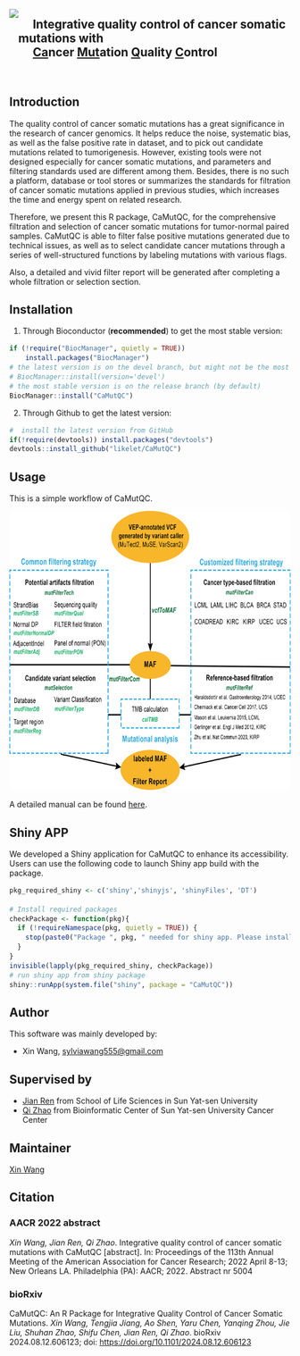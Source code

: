<img src="https://github.com/likelet/CaMutQC/blob/WX/vignettes/CaMutQC_logo.png" align="left" height="120" /></a>


## &emsp; Integrative quality control of cancer somatic mutations with  <br />&emsp; [Ca]()ncer [Mut]()ation [Q]()uality [C]()ontrol

<br />

## Introduction

The quality control of cancer somatic mutations has a great significance in the research of cancer genomics. It helps reduce the noise, systematic bias, as well as the false positive rate in dataset, and to pick out candidate mutations related to tumorigenesis. However, existing tools were not designed especially for cancer somatic mutations, and parameters and filtering standards used are different among them. Besides, there is no such a platform, database or tool stores or summarizes the standards for filtration of cancer somatic mutations applied in previous studies, which increases the time and energy spent on related research.  

Therefore, we present this R package, CaMutQC, for the comprehensive filtration and selection of cancer somatic mutations for tumor-normal paired samples. CaMutQC is able to filter false positive mutations generated due to technical issues, as well as to select candidate cancer mutations through a series of well-structured functions by labeling mutations with various flags.

Also, a detailed and vivid filter report will be generated after completing a whole filtration or selection section.

## Installation
1. Through Bioconductor (**recommended**) to get the most stable version:
```R
if (!require("BiocManager", quietly = TRUE))
    install.packages("BiocManager")
# the latest version is on the devel branch, but might not be the most stable version
# BiocManager::install(version='devel')
# the most stable version is on the release branch (by default)
BiocManager::install("CaMutQC")
```

2. Through Github to get the latest version: 
```R
#  install the latest version from GitHub
if(!require(devtools)) install.packages("devtools")
devtools::install_github("likelet/CaMutQC")
```

## Usage
This is a simple workflow of CaMutQC.   
<div  align="left">   

<img src="https://github.com/likelet/CaMutQC/blob/WX/vignettes/CaMutQC-workflow.png" height="500" width="700" alt = "CaMutQC framework"/>

</div>

A detailed manual can be found [here](https://seqworld.com/CaMutQC/).

## Shiny APP
We developed a Shiny application for CaMutQC to enhance its accessibility. Users can use the following code to launch Shiny app build with the package.
```R
pkg_required_shiny <- c('shiny','shinyjs', 'shinyFiles', 'DT')

# Install required packages
checkPackage <- function(pkg){
  if (!requireNamespace(pkg, quietly = TRUE)) {
    stop(paste0("Package ", pkg, " needed for shiny app. Please install it."), call. = FALSE)
  }
}
invisible(lapply(pkg_required_shiny, checkPackage))
# run shiny app from shiny package
shiny::runApp(system.file("shiny", package = "CaMutQC"))
```

## Author

This software was mainly developed by:

* Xin Wang, sylviawang555@gmail.com

## Supervised by 

* [Jian Ren](renjian@sysucc.org.cn) from School of Life Sciences in Sun Yat-sen University 
* [Qi Zhao](zhaoqi@sysucc.org.cn) from Bioinformatic Center of Sun Yat-sen University Cancer Center 

## Maintainer
[Xin Wang](sylviawang555@gmail.com)  

## Citation
### AACR 2022 abstract
*Xin Wang, Jian Ren, Qi Zhao*. Integrative quality control of cancer somatic mutations with CaMutQC [abstract]. In: Proceedings of the 113th Annual Meeting of the American Association for Cancer Research; 2022 April 8-13; New Orleans LA. Philadelphia (PA): AACR; 2022. Abstract nr 5004
### bioRxiv
CaMutQC: An R Package for Integrative Quality Control of Cancer Somatic Mutations. *Xin Wang, Tengjia Jiang, Ao Shen, Yaru Chen, Yanqing Zhou, Jie Liu, Shuhan Zhao, Shifu Chen, Jian Ren, Qi Zhao*. bioRxiv 2024.08.12.606123; doi: https://doi.org/10.1101/2024.08.12.606123

